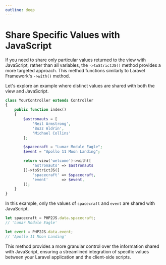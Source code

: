```yaml
---
outline: deep
---
```


# Share Specific Values with JavaScript

If you need to share only particular values returned to the view with JavaScript, rather than all variables, the `->toStrictJS()` method provides a more targeted approach. This method functions similarly to Laravel Framework's `->with()` method.

Let's explore an example where distinct values are shared with both the view and JavaScript.

```php
class YourController extends Controller
{
    public function index()
    {
        $astronauts = [
            'Neil Armstrong',
            'Buzz Aldrin',
            'Michael Collins'
        ];

        $spacecraft = "Lunar Module Eagle";
        $event = "Apollo 11 Moon Landing";

        return view('welcome')->with([
            'astronauts' => $astronauts
        ])->toStrictJS([
            'spacecraft' => $spacecraft,
            'event'      => $event,
        ]);
    }
}
```

In this example, only the values of `spacecraft` and `event` are shared with JavaScript.

```javascript
let spacecraft = PHP2JS.data.spacecraft;
// 'Lunar Module Eagle'

let event = PHP2JS.data.event;
// 'Apollo 11 Moon Landing'
```

This method provides a more granular control over the information shared with JavaScript, ensuring a streamlined integration of specific values between your Laravel application and the client-side scripts.